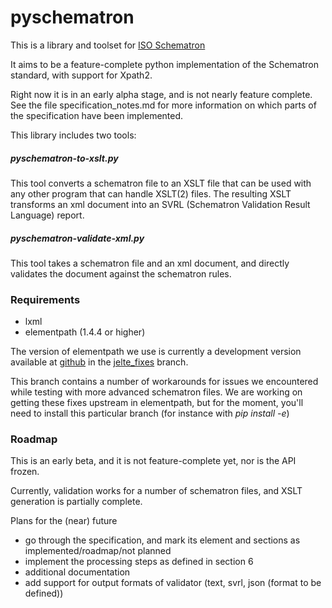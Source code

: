 # pyschematron

This is a library and toolset for [ISO Schematron](https://http://schematron.com/)

It aims to be a feature-complete python implementation of the Schematron standard, with support for Xpath2.

Right now it is in an early alpha stage, and is not nearly feature complete. See the file specification_notes.md for more information on which parts of the specification have been implemented.

This library includes two tools:

##### pyschematron-to-xslt.py

This tool converts a schematron file to an XSLT file that can be used with any other program that can handle XSLT(2) files. The resulting XSLT transforms an xml document into an SVRL (Schematron Validation Result Language) report.

##### pyschematron-validate-xml.py

This tool takes a schematron file and an xml document, and directly validates the document against the schematron rules.


### Requirements

- lxml
- elementpath (1.4.4 or higher)

The version of elementpath we use is currently a development version available at [github](https://github.com/tjeb/elementpath) in the [jelte_fixes](https://github.com/tjeb/elementpath/tree/jelte_fixes) branch.

This branch contains a number of workarounds for issues we encountered while testing with more advanced schematron files. We are working on getting these fixes upstream in elementpath, but for the moment, you'll need to install this particular branch (for instance with _pip install -e_)

### Roadmap

This is an early beta, and it is not feature-complete yet, nor is the API frozen.

Currently, validation works for a number of schematron files, and XSLT generation is partially complete.

Plans for the (near) future

- go through the specification, and mark its element and sections as implemented/roadmap/not planned
- implement the processing steps as defined in section 6
- additional documentation
- add support for output formats of validator (text, svrl, json (format to be defined))
